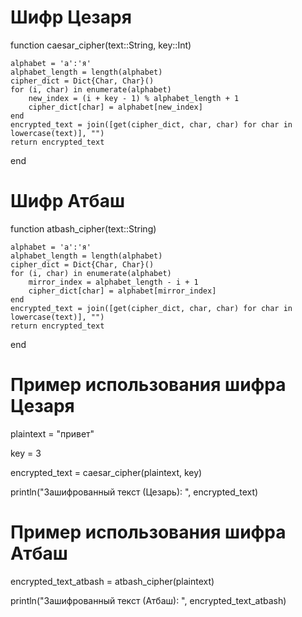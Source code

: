 # Шифр Цезаря
function caesar_cipher(text::String, key::Int)

    alphabet = 'а':'я'
    alphabet_length = length(alphabet)
    cipher_dict = Dict{Char, Char}()
    for (i, char) in enumerate(alphabet)
        new_index = (i + key - 1) % alphabet_length + 1
        cipher_dict[char] = alphabet[new_index]
    end
    encrypted_text = join([get(cipher_dict, char, char) for char in lowercase(text)], "")
    return encrypted_text
end

# Шифр Атбаш
function atbash_cipher(text::String)

    alphabet = 'а':'я'
    alphabet_length = length(alphabet)
    cipher_dict = Dict{Char, Char}()
    for (i, char) in enumerate(alphabet)
        mirror_index = alphabet_length - i + 1
        cipher_dict[char] = alphabet[mirror_index]
    end
    encrypted_text = join([get(cipher_dict, char, char) for char in lowercase(text)], "")
    return encrypted_text
end

# Пример использования шифра Цезаря
plaintext = "привет"

key = 3

encrypted_text = caesar_cipher(plaintext, key)

println("Зашифрованный текст (Цезарь): ", encrypted_text)

# Пример использования шифра Атбаш
encrypted_text_atbash = atbash_cipher(plaintext)

println("Зашифрованный текст (Атбаш): ", encrypted_text_atbash)
